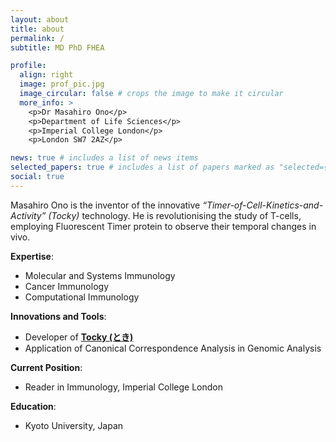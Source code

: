 ```yaml
---
layout: about
title: about
permalink: /
subtitle: MD PhD FHEA

profile:
  align: right
  image: prof_pic.jpg
  image_circular: false # crops the image to make it circular
  more_info: >
    <p>Dr Masahiro Ono</p>
    <p>Department of Life Sciences</p>
    <p>Imperial College London</p>
    <p>London SW7 2AZ</p>

news: true # includes a list of news items
selected_papers: true # includes a list of papers marked as "selected={true}"
social: true 
---
```


Masahiro Ono is the inventor of the innovative *“Timer-of-Cell-Kinetics-and-Activity” (Tocky)* technology. He is revolutionising the study of T-cells, employing Fluorescent Timer protein to observe their temporal changes in vivo.

**Expertise**: 
- Molecular and Systems Immunology
- Cancer Immunology
- Computational Immunology

**Innovations and Tools**: 
- Developer of **[Tocky (とき)](https://bit.ly/3wvqUsx)**
- Application of Canonical Correspondence Analysis in Genomic Analysis

**Current Position**:

- Reader in Immunology, Imperial College London

**Education**:

- Kyoto University, Japan
